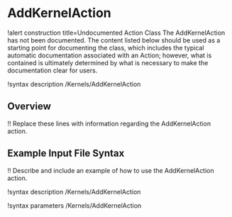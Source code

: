 # AddKernelAction

!alert construction title=Undocumented Action Class
The AddKernelAction has not been documented. The content listed below should be used as a starting point for
documenting the class, which includes the typical automatic documentation associated with an Action;
however, what is contained is ultimately determined by what is necessary to make the documentation
clear for users.

!syntax description /Kernels/AddKernelAction

## Overview

!! Replace these lines with information regarding the AddKernelAction action.

## Example Input File Syntax

!! Describe and include an example of how to use the AddKernelAction action.

!syntax description /Kernels/AddKernelAction

!syntax parameters /Kernels/AddKernelAction
